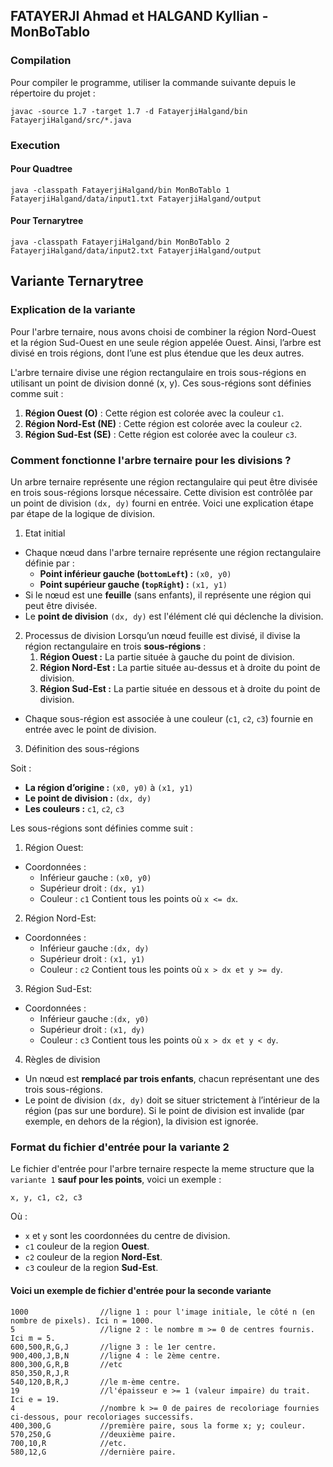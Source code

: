## FATAYERJI Ahmad et HALGAND Kyllian - MonBoTablo

### Compilation

Pour compiler le programme, utiliser la commande suivante depuis le répertoire du projet :

```shell
javac -source 1.7 -target 1.7 -d FatayerjiHalgand/bin FatayerjiHalgand/src/*.java
```
### Execution

#### Pour Quadtree
```
java -classpath FatayerjiHalgand/bin MonBoTablo 1 FatayerjiHalgand/data/input1.txt FatayerjiHalgand/output
```

#### Pour Ternarytree
```
java -classpath FatayerjiHalgand/bin MonBoTablo 2 FatayerjiHalgand/data/input2.txt FatayerjiHalgand/output
```

## Variante Ternarytree

### Explication de la variante

Pour l'arbre ternaire, nous avons choisi de combiner la région Nord-Ouest et la région Sud-Ouest en une seule région appelée Ouest. Ainsi, l’arbre est divisé en trois régions, dont l’une est plus étendue que les deux autres.

L'arbre ternaire divise une région rectangulaire en trois sous-régions en utilisant un point de division donné (x, y). Ces sous-régions sont définies comme suit :

1. __Région Ouest (O)__ : Cette région est colorée avec la couleur ```c1```.
2. __Région Nord-Est (NE)__ : Cette région est colorée avec la couleur ```c2```.
3. __Région Sud-Est (SE)__ : Cette région est colorée avec la couleur ```c3```.

### Comment fonctionne l'arbre ternaire pour les divisions ?

Un arbre ternaire représente une région rectangulaire qui peut être divisée en trois sous-régions lorsque nécessaire. Cette division est contrôlée par un point de division ```(dx, dy)``` fourni en entrée. Voici une explication étape par étape de la logique de division.

1. Etat initial
- Chaque nœud dans l'arbre ternaire représente une région rectangulaire définie par :
    - __Point inférieur gauche (```bottomLeft```) :__ ```(x0, y0)```
    - __Point supérieur gauche (```topRight```) :__ ```(x1, y1)```
- Si le nœud est une __feuille__ (sans enfants), il représente une région qui peut être divisée.
- Le __point de division__ ```(dx, dy)``` est l'élément clé qui déclenche la division.

2. Processus de division
Lorsqu’un nœud feuille est divisé, il divise la région rectangulaire en trois __sous-régions__ :
    1.  __Région Ouest :__ La partie située à gauche du point de division.
    2.  __Région Nord-Est :__ La partie située au-dessus et à droite du point de division.
    3.  __Région Sud-Est :__ La partie située en dessous et à droite du point de division.
- Chaque sous-région est associée à une couleur (```c1```, ```c2```, ```c3```) fournie en entrée avec le point de division.

3. Définition des sous-régions

Soit :
- __La région d’origine :__ ```(x0, y0)``` à ```(x1, y1)```
- __Le point de division :__ ```(dx, dy)```
- __Les couleurs :__ ```c1```, ```c2```, ```c3```

Les sous-régions sont définies comme suit :

1. Région Ouest:
- Coordonnées :
    - Inférieur gauche : ```(x0, y0)```
    - Supérieur droit :  ```(dx, y1)```
    - Couleur : ```c1```
Contient tous les points où ```x <= dx```.
2. Région Nord-Est:
- Coordonnées :
    - Inférieur gauche :```(dx, dy)```
    - Supérieur droit : ```(x1, y1)```
    - Couleur : ```c2```
Contient tous les points où ```x > dx et y >= dy```.
3. Région Sud-Est:
- Coordonnées :
    - Inférieur gauche :```(dx, y0)```
    - Supérieur droit : ```(x1, dy)```
    - Couleur : ```c3```
Contient tous les points où ```x > dx et y < dy```.

4. Règles de division
- Un nœud est __remplacé par trois enfants__, chacun représentant une des trois sous-régions.
- Le point de division ```(dx, dy)``` doit se situer strictement à l’intérieur de la région (pas sur une bordure). Si le point de division est invalide (par exemple, en dehors de la région), la division est ignorée.

### Format du fichier d'entrée pour la variante 2

Le fichier d'entrée pour l'arbre ternaire respecte la meme structure que la ```variante 1``` __sauf pour les points__, voici un exemple :

```
x, y, c1, c2, c3
```
Où :
- ```x``` et ```y``` sont les coordonnées du centre de division.
- ```c1``` couleur de la region __Ouest__.
- ```c2``` couleur de la region __Nord-Est__.
- ```c3``` couleur de la region __Sud-Est__.

#### Voici un exemple de fichier d'entrée pour la seconde variante
```
1000                //ligne 1 : pour l'image initiale, le côté n (en nombre de pixels). Ici n = 1000.
5                   //ligne 2 : le nombre m >= 0 de centres fournis. Ici m = 5.
600,500,R,G,J       //ligne 3 : le 1er centre.
900,400,J,B,N       //ligne 4 : le 2ème centre.
800,300,G,R,B       //etc
850,350,R,J,R       
540,120,B,R,J       //le m-ème centre.
19                  //l'épaisseur e >= 1 (valeur impaire) du trait. Ici e = 19.
4                   //nombre k >= 0 de paires de recoloriage fournies ci-dessous, pour recoloriages successifs.
400,300,G           //première paire, sous la forme x; y; couleur.
570,250,G           //deuxième paire.
700,10,R            //etc.
580,12,G            //dernière paire.
```